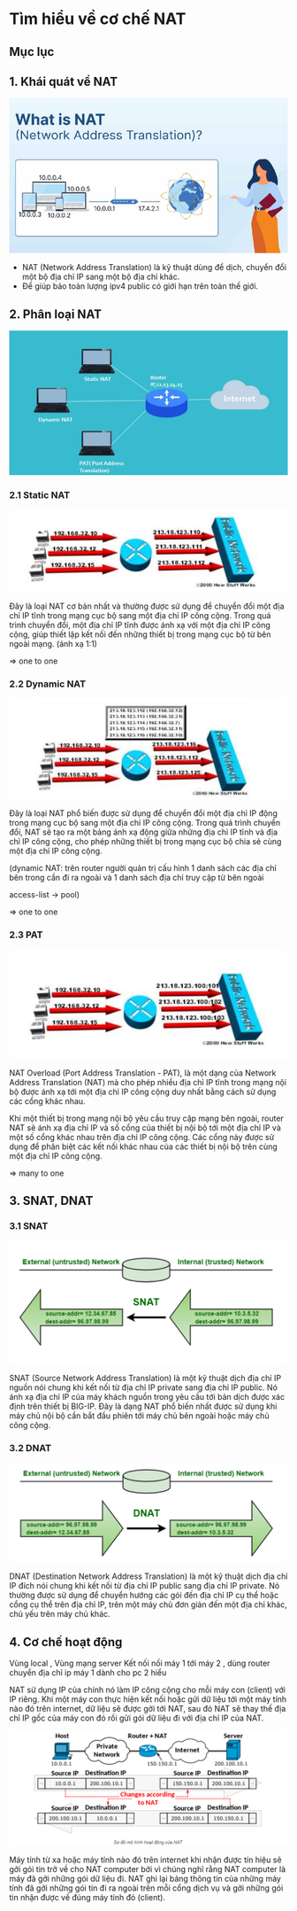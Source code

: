 # Tìm hiểu về cơ chế NAT

## Mục lục

## 1. Khái quát về NAT
![hinhanh1](/LinhNH/07.Timhieu_NAT/images/nat.png)  
- NAT (Network Address Translation) là kỹ thuật dùng để dịch, chuyển đổi một bộ địa chỉ IP  sang một bộ địa chỉ khác.
- Để giúp bảo toàn lượng ipv4 public có giới hạn trên toàn thế giới.
## 2. Phân loại NAT
![hinhanh2](/LinhNH/07.Timhieu_NAT/images/phanloai.png)  

### 2.1 Static NAT
![hinhanh2.1](/LinhNH/07.Timhieu_NAT/images/static.png)  


Đây là loại NAT cơ bản nhất và thường được sử dụng để chuyển đổi một địa chỉ IP tĩnh trong mạng cục bộ sang một địa chỉ IP công cộng. Trong quá trình chuyển đổi, một địa chỉ IP tĩnh được ánh xạ với một địa chỉ IP công cộng, giúp thiết lập kết nối đến những thiết bị trong mạng cục bộ từ bên ngoài mạng. (ánh xạ  1:1)

=> one to one

### 2.2 Dynamic NAT
![hinhanh2.2](/LinhNH/07.Timhieu_NAT/images/dynamic.png)  

Đây là loại NAT phổ biến được sử dụng để chuyển đổi một địa chỉ IP động trong mạng cục bộ sang một địa chỉ IP công cộng. Trong quá trình chuyển đổi, NAT sẽ tạo ra một bảng ánh xạ động giữa những địa chỉ IP tĩnh và địa chỉ IP công cộng, cho phép những thiết bị trong mạng cục bộ chia sẻ cùng một địa chỉ IP công cộng.

(dynamic NAT: trên router người quản trị cấu hình  1 danh sách các địa chỉ bên trong cần đi ra ngoài và 1 danh sách địa chỉ truy cập từ bên ngoài

access-list -> pool)

=> one to one 
### 2.3 PAT
![hinhanh2.3](/LinhNH/07.Timhieu_NAT/images/overloading.png)  

NAT Overload (Port Address Translation - PAT), là một dạng của Network Address Translation (NAT) mà cho phép nhiều địa chỉ IP tĩnh trong mạng nội bộ được ánh xạ tới một địa chỉ IP công cộng duy nhất bằng cách sử dụng các cổng khác nhau.

Khi một thiết bị trong mạng nội bộ yêu cầu truy cập mạng bên ngoài, router NAT sẽ ánh xạ địa chỉ IP và số cổng của thiết bị nội bộ tới một địa chỉ IP và một số cổng khác nhau trên địa chỉ IP công cộng. Các cổng này được sử dụng để phân biệt các kết nối khác nhau của các thiết bị nội bộ trên cùng một địa chỉ IP công cộng.

=> many to one

## 3. SNAT, DNAT

### 3.1 SNAT
![hinhanh3.1](/LinhNH/07.Timhieu_NAT/images/snat.png) 

SNAT (Source Network Address Translation) là một kỹ thuật dịch địa chỉ IP nguồn nói chung khi kết nối từ địa chỉ IP private sang địa chỉ IP public. Nó ánh xạ địa chỉ IP của máy khách nguồn trong yêu cầu tới bản dịch được xác định trên thiết bị BIG-IP. Đây là dạng NAT phổ biến nhất được sử dụng khi máy chủ nội bộ cần bắt đầu phiên tới máy chủ bên ngoài hoặc máy chủ công cộng.
### 3.2 DNAT
![hinhanh3.2](/LinhNH/07.Timhieu_NAT/images/dnat.png) 

DNAT (Destination Network Address Translation) là một kỹ thuật dịch địa chỉ IP đích nói chung khi kết nối từ địa chỉ IP public sang địa chỉ IP private. Nó thường được sử dụng để chuyển hướng các gói đến địa chỉ IP cụ thể hoặc cổng cụ thể trên địa chỉ IP, trên một máy chủ đơn giản đến một địa chỉ khác, chủ yếu trên máy chủ khác.


## 4. Cơ chế hoạt động

Vùng local , Vùng mạng server
Kết nối nối máy 1 tới máy 2 , dùng router chuyển địa chỉ ip máy 1 dành cho pc 2 hiểu

NAT sử dụng IP của chính nó làm IP công cộng cho mỗi máy con (client) với IP riêng. Khi một máy con thực hiện kết nối hoặc gửi dữ liệu tới một máy tính nào đó trên internet, dữ liệu sẽ được gởi tới NAT, sau đó NAT sẽ thay thế địa chỉ IP gốc của máy con đó rồi gửi gói dữ liệu đi với địa chỉ IP của NAT.

![hinhanh4](/LinhNH/07.Timhieu_NAT/images/coche_hoatdong.png) 

Máy tính từ xa hoặc máy tính nào đó trên internet khi nhận được tín hiệu sẽ gởi gói tin trở về cho NAT computer bởi vì chúng nghĩ rằng NAT computer là máy đã gởi những gói dữ liệu đi. NAT ghi lại bảng thông tin của những máy tính đã gởi những gói tin đi ra ngoài trên mỗi cổng dịch vụ và gởi những gói tin nhận được về đúng máy tính đó (client).